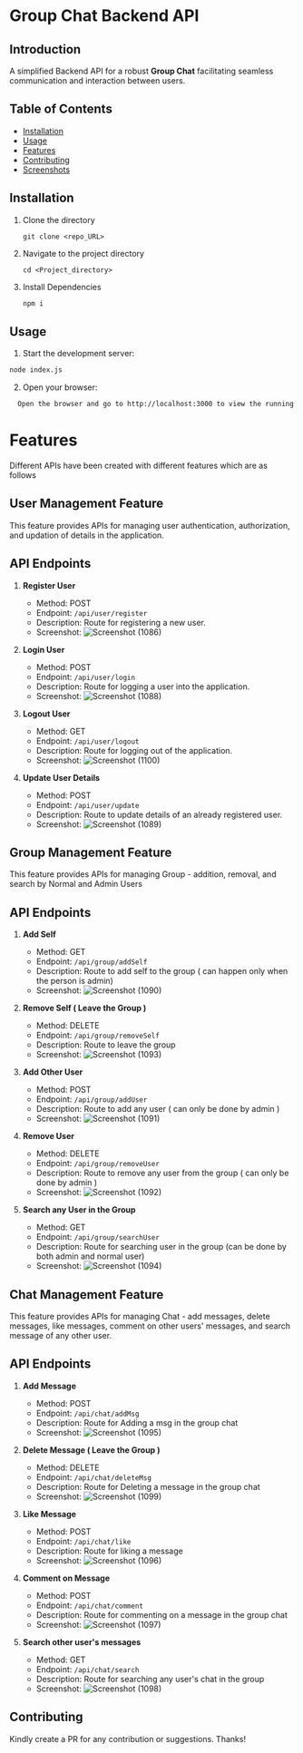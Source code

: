 # Group Chat Backend API

## Introduction
A simplified Backend API for a robust **Group Chat** facilitating seamless communication and interaction between users. 

## Table of Contents
- [Installation](#installation)
- [Usage](#usage)
- [Features](#features)
- [Contributing](#contributing)
- [Screenshots](#screenshots)

## Installation
1. Clone the directory
   ```
   git clone <repo_URL>
   ```
3. Navigate to the project directory
   ```
   cd <Project_directory>
   ```
4. Install Dependencies
   ```markdown
   npm i
   ```

## Usage
1. Start the development server:
```markdown
node index.js
```
2. Open your browser:
```bash
  Open the browser and go to http://localhost:3000 to view the running UI.
```

# Features
Different APIs have been created with different features which are as follows

## User Management Feature

This feature provides APIs for managing user authentication, authorization, and updation of details in the application.

## API Endpoints

1. **Register User**
    - Method: POST
    - Endpoint: `/api/user/register`
    - Description: Route for registering a new user.
    - Screenshot: ![Screenshot (1086)](https://github.com/abhi6299/Riktam-assignment-groupChatAPI-Nodejs/assets/48280843/4afd234e-7db5-4c46-bc6c-1dfef662e255)


2. **Login User**
    - Method: POST
    - Endpoint: `/api/user/login`
    - Description: Route for logging a user into the application.
    - Screenshot: ![Screenshot (1088)](https://github.com/abhi6299/Riktam-assignment-groupChatAPI-Nodejs/assets/48280843/163d053e-fbd6-4d13-b761-5d3945463781)


3. **Logout User**
    - Method: GET
    - Endpoint: `/api/user/logout`
    - Description: Route for logging out of the application.
    - Screenshot: ![Screenshot (1100)](https://github.com/abhi6299/Riktam-assignment-groupChatAPI-Nodejs/assets/48280843/eb9dc38b-5f2f-4b23-bbf9-8ff81f372b3a)

4. **Update User Details**
    - Method: POST
    - Endpoint: `/api/user/update`
    - Description: Route to update details of an already registered user.
    - Screenshot: ![Screenshot (1089)](https://github.com/abhi6299/Riktam-assignment-groupChatAPI-Nodejs/assets/48280843/4e2b50db-4379-4164-8d71-a352cd849dec)

## Group Management Feature

This feature provides APIs for managing Group - addition, removal, and search by Normal and Admin Users

## API Endpoints

1. **Add Self**
    - Method: GET
    - Endpoint: `/api/group/addSelf`
    - Description: Route to add self to the group ( can happen only when the person is admin)
    - Screenshot: ![Screenshot (1090)](https://github.com/abhi6299/Riktam-assignment-groupChatAPI-Nodejs/assets/48280843/f11a1511-872a-465d-84e6-9c3e23c2e865)

2. **Remove Self ( Leave the Group )**
    - Method: DELETE
    - Endpoint: `/api/group/removeSelf`
    - Description: Route to leave the group
    - Screenshot: ![Screenshot (1093)](https://github.com/abhi6299/Riktam-assignment-groupChatAPI-Nodejs/assets/48280843/d1916bb1-0283-4dba-a89a-f35284014fa7)

3. **Add Other User**
    - Method: POST
    - Endpoint: `/api/group/addUser`
    - Description: Route to add any user ( can only be done by admin )
    - Screenshot: ![Screenshot (1091)](https://github.com/abhi6299/Riktam-assignment-groupChatAPI-Nodejs/assets/48280843/bbcfe87a-11f9-4e36-9187-9ddd004002f4)

4. **Remove User**
    - Method: DELETE
    - Endpoint: `/api/group/removeUser`
    - Description: Route to remove any user from the group ( can only be done by admin )
    - Screenshot: ![Screenshot (1092)](https://github.com/abhi6299/Riktam-assignment-groupChatAPI-Nodejs/assets/48280843/942fac6f-b6ec-4838-a67d-162c86275492)

5. **Search any User in the Group**
    - Method: GET
    - Endpoint: `/api/group/searchUser`
    - Description: Route for searching user in the group (can be done by both admin and normal user)
    - Screenshot: ![Screenshot (1094)](https://github.com/abhi6299/Riktam-assignment-groupChatAPI-Nodejs/assets/48280843/9c2f7667-3316-4913-8da3-cd49889fcfc5)

## Chat Management Feature

This feature provides APIs for managing Chat - add messages, delete messages, like messages, comment on other users' messages, and search message of any other user.

## API Endpoints

1. **Add Message**
    - Method: POST
    - Endpoint: `/api/chat/addMsg`
    - Description: Route for Adding a msg in the group chat
    - Screenshot: ![Screenshot (1095)](https://github.com/abhi6299/Riktam-assignment-groupChatAPI-Nodejs/assets/48280843/58957565-26b2-47a6-b76f-7e0a6ff19532)

2. **Delete Message ( Leave the Group )**
    - Method: DELETE
    - Endpoint: `/api/chat/deleteMsg`
    - Description: Route for Deleting a message in the group chat
    - Screenshot: ![Screenshot (1099)](https://github.com/abhi6299/Riktam-assignment-groupChatAPI-Nodejs/assets/48280843/e06a06a5-47e2-4a56-b5ec-86881e5b0885)

3. **Like Message**
    - Method: POST
    - Endpoint: `/api/chat/like`
    - Description: Route for liking a message
    - Screenshot: ![Screenshot (1096)](https://github.com/abhi6299/Riktam-assignment-groupChatAPI-Nodejs/assets/48280843/91320a59-1b8a-4101-a7aa-123c0becc424)

4. **Comment on Message**
    - Method: POST
    - Endpoint: `/api/chat/comment`
    - Description: Route for commenting on a message in the group chat
    - Screenshot: ![Screenshot (1097)](https://github.com/abhi6299/Riktam-assignment-groupChatAPI-Nodejs/assets/48280843/f9476038-ab57-4d0c-9848-65e22e782d5e)

5. **Search other user's messages**
    - Method: GET
    - Endpoint: `/api/chat/search`
    - Description: Route for searching any user's chat in the group
    - Screenshot: ![Screenshot (1098)](https://github.com/abhi6299/Riktam-assignment-groupChatAPI-Nodejs/assets/48280843/c57342c0-fd2b-469f-a8a2-ddea8641376f)

## Contributing
Kindly create a PR for any contribution or suggestions. Thanks!

